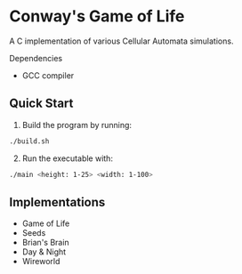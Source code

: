 # Conway's Game of Life 

A C implementation of various Cellular Automata simulations.

Dependencies
- GCC compiler

## Quick Start
1. Build the program by running:
```bash
./build.sh
```
2. Run the executable with:
```bash
./main <height: 1-25> <width: 1-100>
```

## Implementations
- Game of Life
- Seeds
- Brian's Brain
- Day & Night
- Wireworld

